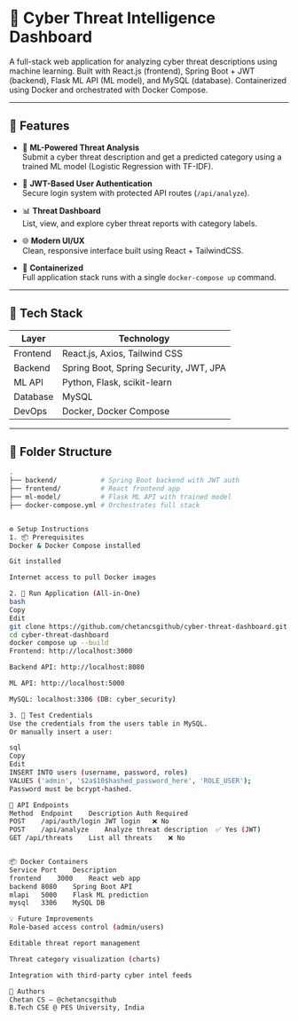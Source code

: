 # 🔐 Cyber Threat Intelligence Dashboard

A full-stack web application for analyzing cyber threat descriptions using machine learning. Built with React.js (frontend), Spring Boot + JWT (backend), Flask ML API (ML model), and MySQL (database). Containerized using Docker and orchestrated with Docker Compose.

---

## 🚀 Features

- 🧠 **ML-Powered Threat Analysis**  
  Submit a cyber threat description and get a predicted category using a trained ML model (Logistic Regression with TF-IDF).

- 🔐 **JWT-Based User Authentication**  
  Secure login system with protected API routes (`/api/analyze`).

- 📊 **Threat Dashboard**  
  List, view, and explore cyber threat reports with category labels.

- 🌐 **Modern UI/UX**  
  Clean, responsive interface built using React + TailwindCSS.

- 🐳 **Containerized**  
  Full application stack runs with a single `docker-compose up` command.

---

## 🧰 Tech Stack

| Layer       | Technology |
|-------------|------------|
| Frontend    | React.js, Axios, Tailwind CSS |
| Backend     | Spring Boot, Spring Security, JWT, JPA |
| ML API      | Python, Flask, scikit-learn |
| Database    | MySQL |
| DevOps      | Docker, Docker Compose |

---

## 📁 Folder Structure

```bash
.
├── backend/           # Spring Boot backend with JWT auth
├── frontend/          # React frontend app
├── ml-model/          # Flask ML API with trained model
├── docker-compose.yml # Orchestrates full stack


⚙️ Setup Instructions
1. 📦 Prerequisites
Docker & Docker Compose installed

Git installed

Internet access to pull Docker images

2. 🚀 Run Application (All-in-One)
bash
Copy
Edit
git clone https://github.com/chetancsgithub/cyber-threat-dashboard.git
cd cyber-threat-dashboard
docker compose up --build
Frontend: http://localhost:3000

Backend API: http://localhost:8080

ML API: http://localhost:5000

MySQL: localhost:3306 (DB: cyber_security)

3. 🧪 Test Credentials
Use the credentials from the users table in MySQL.
Or manually insert a user:

sql
Copy
Edit
INSERT INTO users (username, password, roles)
VALUES ('admin', '$2a$10$hashed_password_here', 'ROLE_USER');
Password must be bcrypt-hashed.

🔐 API Endpoints
Method	Endpoint	Description	Auth Required
POST	/api/auth/login	JWT login	❌ No
POST	/api/analyze	Analyze threat description	✅ Yes (JWT)
GET	/api/threats	List all threats	❌ No


📦 Docker Containers
Service	Port	Description
frontend	3000	React web app
backend	8080	Spring Boot API
mlapi	5000	Flask ML prediction
mysql	3306	MySQL DB

💡 Future Improvements
Role-based access control (admin/users)

Editable threat report management

Threat category visualization (charts)

Integration with third-party cyber intel feeds

🤝 Authors
Chetan CS – @chetancsgithub
B.Tech CSE @ PES University, India





